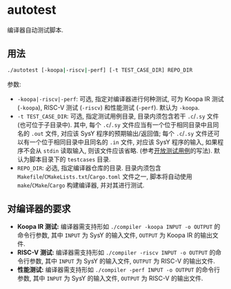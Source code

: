 # autotest

编译器自动测试脚本.

## 用法

```sh
./autotest [-koopa|-riscv|-perf] [-t TEST_CASE_DIR] REPO_DIR
```

参数:

* `-koopa|-riscv|-perf`: 可选, 指定对编译器进行何种测试, 可为 Koopa IR 测试 (`-koopa`),  RISC-V 测试 (`-riscv`) 和性能测试 (`-perf`). 默认为 `-koopa`.
* `-t TEST_CASE_DIR`: 可选, 指定测试用例目录, 目录内须包含若干 `.c`/`.sy` 文件 (也可位于子目录中). 其中, 每个 `.c`/`.sy` 文件应当有一个位于相同目录中且同名的 `.out` 文件, 对应该 SysY 程序的预期输出/返回值; 每个 `.c`/`.sy` 文件还可以有一个位于相同目录中且同名的 `.in` 文件, 对应该 SysY 程序的输入, 如果程序不会从 `stdin` 读取输入, 则该文件应该省略. (参考[开放测试用例](https://github.com/pku-minic/open-test-cases)的写法). 默认为脚本目录下的 `testcases` 目录.
* `REPO_DIR`: 必选, 指定编译器仓库的目录. 目录内须包含 `Makefile`/`CMakeLists.txt`/`Cargo.toml` 文件之一, 脚本将自动使用 `make`/`CMake`/`Cargo` 构建编译器, 并对其进行测试.

## 对编译器的要求

* **Koopa IR 测试:** 编译器需支持形如 `./compiler -koopa INPUT -o OUTPUT` 的命令行参数, 其中 `INPUT` 为 SysY 的输入文件, `OUTPUT` 为 Koopa IR 的输出文件.
* **RISC-V 测试:** 编译器需支持形如 `./compiler -riscv INPUT -o OUTPUT` 的命令行参数, 其中 `INPUT` 为 SysY 的输入文件, `OUTPUT` 为 RISC-V 的输出文件.
* **性能测试:** 编译器需支持形如 `./compiler -perf INPUT -o OUTPUT` 的命令行参数, 其中 `INPUT` 为 SysY 的输入文件, `OUTPUT` 为 RISC-V 的输出文件.
